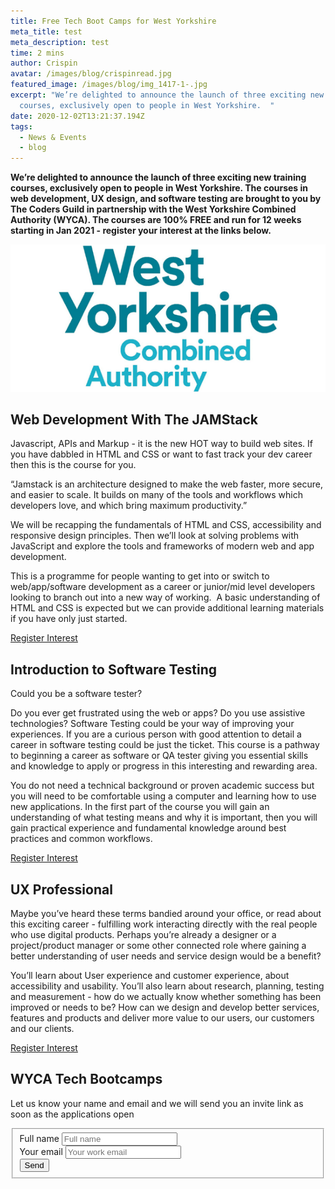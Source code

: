 ```yaml
---
title: Free Tech Boot Camps for West Yorkshire
meta_title: test
meta_description: test
time: 2 mins
author: Crispin
avatar: /images/blog/crispinread.jpg
featured_image: /images/blog/img_1417-1-.jpg
excerpt: "We’re delighted to announce the launch of three exciting new training
  courses, exclusively open to people in West Yorkshire.  "
date: 2020-12-02T13:21:37.194Z
tags:
  - News & Events
  - blog
---
```

**We’re delighted to announce the launch of three exciting new training courses, exclusively open to people in West Yorkshire. The courses in web development, UX design, and software testing are brought to you by The Coders Guild in partnership with the West Yorkshire Combined Authority (WYCA). The courses are 100% FREE and run for 12 weeks starting in Jan 2021 - register your interest at the links below.**

![West Yorkshire Combined Authority Logo](/images/blog/logo-wyca.png "WYCA")



## Web Development With The JAMStack 

Javascript, APIs and Markup - it is the new HOT way to build web sites. If you have dabbled in HTML and CSS or want to fast track your dev career then this is the course for you.

“Jamstack is an architecture designed to make the web faster, more secure, and easier to scale. It builds on many of the tools and workflows which developers love, and which bring maximum productivity.”

We will be recapping the fundamentals of HTML and CSS, accessibility and responsive design principles. Then we’ll look at solving problems with JavaScript and explore the tools and frameworks of modern web and app development.

This is a programme for people wanting to get into or switch to web/app/software development as a career or junior/mid level developers looking to branch out into a new way of working.  A basic understanding of HTML and CSS is expected but we can provide additional learning materials if you have only just started.

<div class="flex justify-center mt-6 -mx-3">
          <a href="" class="sendinfo-btn text-md leading-sm text-blue-200 bg-white py-2 px-4 font-heading font-bold rounded md:mx-3 mx-1 whitespace-no-wrap modal-btn" data-modal="register-interest">Register Interest<i class="fas fa-angle-right text-md leading-sm text-blue-200 ml-2"></i></a>
        </div>

## Introduction to Software Testing

Could you be a software tester?

Do you ever get frustrated using the web or apps? Do you use assistive technologies? Software Testing could be your way of improving your experiences. If you are a curious person with good attention to detail a career in software testing could be just the ticket. This course is a pathway to beginning a career as software or QA tester giving you essential skills and knowledge to apply or progress in this interesting and rewarding area. 

You do not need a technical background or proven academic success but you will need to be comfortable using a computer and learning how to use new applications. In the first part of the course you will gain an understanding of what testing means and why it is important, then you will gain practical experience and fundamental knowledge around best practices and common workflows.

<div class="flex justify-center mt-6 -mx-3">
          <a href="#register-interest" class="register-interest-btn block py-2 px-6 font-bold bg-blue-200 text-white rounded font-heading hover:bg-blue-100" data->Register Interest<i class="fas fa-angle-right text-md leading-sm text-blue-200 ml-2"></i></a>
</div>

## UX Professional

Maybe you’ve heard these terms bandied around your office, or read about this exciting career - fulfilling work interacting directly with the real people who use digital products. Perhaps you’re already a designer or a project/product manager or some other connected role where gaining a better understanding of user needs and service design would be a benefit? 

You’ll learn about User experience and customer experience, about accessibility and usability. You’ll also learn about research, planning, testing and measurement - how do we actually know whether something has been improved or needs to be? How can we design and develop better services, features and products and deliver more value to our users, our customers and our clients.
<div class="flex justify-center mt-6 -mx-3">
          <a href="" class="sendinfo-btn text-md leading-sm text-blue-200 bg-white py-2 px-4 font-heading font-bold rounded md:mx-3 mx-1 whitespace-no-wrap modal-btn" data-modal="register-interest">Register Interest<i class="fas fa-angle-right text-md leading-sm text-blue-200 ml-2"></i></a>
        </div>

<div id="register-interest">
  <div class="modal-inner bg-white rounded shadow-secondary">
      <div class="center-content">
        <h2 class="text-center mt-8">WYCA Tech Bootcamps</h2>
        <p class="text-center mb-8">Let us know your name and email and we will send you an invite link as soon as the applications open</p>
      </div>
      <div class="">
        <form action="https://formspree.io/mknpvqqv" method="POST">
          <fieldset>
            <div class="mb-4">
              <label class="form-label sr-only" for="name">Full name</label> 
              <input id="name" class="form-input-field rounded block w-full py-2 px-3 border-1 placeholder-black" type="name" placeholder="Full name" name="_name" required="">
            </div>
            <div class="mb-4">
              <label class="form-label sr-only" for="email">Your email</label> 
              <input id="email" class="form-input-field rounded block w-full py-2 px-3 border-1 placeholder-black" type="email" placeholder="Your work email" name="_replyto" required="">
            </div>
            <div class="">
              <div class="mt-8">
                <button class="rounded font-heading font-bold w-full block py-2 px-6 border border-transparent text-white bg-blue-200 hover:bg-blue-100 focus:border-blue-100 active:bg-blue-100 transition duration-150 ease-in-out">Send</button>
              </div>
            </div>
          </fieldset>
        </form>
      </div>
    </div>
  </div>
</div>